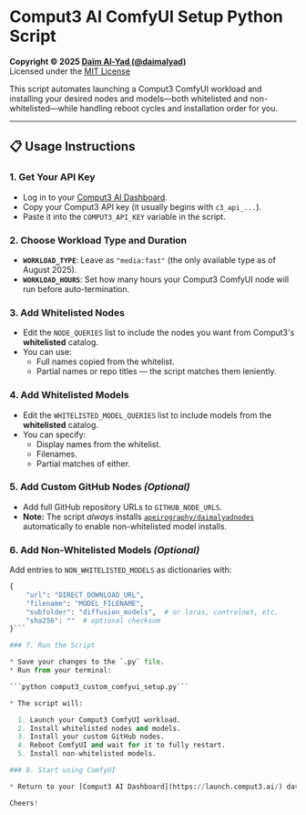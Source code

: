 # Comput3 AI ComfyUI Setup Python Script

**Copyright © 2025 [Daïm Al-Yad (@daimalyad)](https://x.com/daimalyad)**  
Licensed under the [MIT License](LICENSE)

This script automates launching a Comput3 ComfyUI workload and installing your desired nodes and models—both whitelisted and non-whitelisted—while handling reboot cycles and installation order for you.

---

## 📋 Usage Instructions

### 1. Get Your API Key
- Log in to your [Comput3 AI Dashboard](https://launch.comput3.ai/).
- Copy your Comput3 API key (it usually begins with `c3_api_...`).
- Paste it into the `COMPUT3_API_KEY` variable in the script.

### 2. Choose Workload Type and Duration
- **`WORKLOAD_TYPE`**: Leave as `"media:fast"` (the only available type as of August 2025).
- **`WORKLOAD_HOURS`**: Set how many hours your Comput3 ComfyUI node will run before auto-termination.

### 3. Add Whitelisted Nodes
- Edit the `NODE_QUERIES` list to include the nodes you want from Comput3's **whitelisted** catalog.
- You can use:
  - Full names copied from the whitelist.
  - Partial names or repo titles — the script matches them leniently.

### 4. Add Whitelisted Models
- Edit the `WHITELISTED_MODEL_QUERIES` list to include models from the **whitelisted** catalog.
- You can specify:
  - Display names from the whitelist.
  - Filenames.
  - Partial matches of either.

### 5. Add Custom GitHub Nodes *(Optional)*
- Add full GitHub repository URLs to `GITHUB_NODE_URLS`.
- **Note:** The script *always* installs [`apeirography/daimalyadnodes`](https://github.com/apeirography/daimalyadnodes) automatically to enable non-whitelisted model installs.

### 6. Add Non-Whitelisted Models *(Optional)*
Add entries to `NON_WHITELISTED_MODELS` as dictionaries with:
```python
{
    "url": "DIRECT_DOWNLOAD_URL",
    "filename": "MODEL_FILENAME",
    "subfolder": "diffusion_models",  # or loras, controlnet, etc.
    "sha256": ""  # optional checksum
}```

### 7. Run the Script

* Save your changes to the `.py` file.
* Run from your terminal:

```python comput3_custom_comfyui_setup.py```

* The script will:

  1. Launch your Comput3 ComfyUI workload.
  2. Install whitelisted nodes and models.
  3. Install your custom GitHub nodes.
  4. Reboot ComfyUI and wait for it to fully restart.
  5. Install non-whitelisted models.

### 8. Start using ComfyUI

* Return to your [Comput3 AI Dashboard](https://launch.comput3.ai/) dashboard and go into ComfyUI to use your fully setup instance.

Cheers!